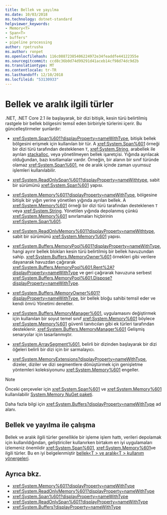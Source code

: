 ```yaml
---
title: Bellek ve yayılma
ms.date: 10/03/2018
ms.technology: dotnet-standard
helpviewer_keywords:
- Memory<T>
- Span<T>
- buffers"
- pipeline processing
author: rpetrusha
ms.author: ronpet
ms.openlocfilehash: 116c08872385406224972e34feaddfe44122355e
ms.sourcegitcommit: ccd8c36b0d74d99291d41aceb14cf98d74dc9d2b
ms.translationtype: MT
ms.contentlocale: tr-TR
ms.lasthandoff: 12/10/2018
ms.locfileid: "53130933"
---
```

# <a name="memory--and-span-related-types"></a>Bellek ve aralık ilgili türler

.NET, .NET Core 2.1 ile başlayarak, bir dizi bitişik, kesin türü belirtilmiş rastgele bir bellek bölgesini temsil eden birbiriyle türlerini içerir. Bu güncelleştirmeler şunlardır:

- <xref:System.Span%601?displayProperty=nameWithType>, bitişik bellek bölgesini erişmek için kullanılan bir tür. A <xref:System.Span%601> örneği bir dizi türü tarafından desteklenen `T`, <xref:System.String>, arabellek ile ayrılan [stackalloc](~/docs/csharp/language-reference/keywords/stackalloc.md), veya yönetilmeyen bellek işaretçisi. Yığında ayrılacak olduğundan, bazı kısıtlamalar vardır. Örneğin, bir alanın bir sınıf türünde olamaz <xref:System.Span%601>, ne de aralık içinde zaman uyumsuz işlemleri kullanılabilir.

- <xref:System.ReadOnlySpan%601?displayProperty=nameWithtype>, sabit bir sürümünü <xref:System.Span%601> yapısı.

- <xref:System.Memory%601?displayProperty=nameWithType>, bölgesine bitişik bir yığın yerine yönetilen yığında ayrılan bellek. A <xref:System.Memory%601> örneği bir dizi türü tarafından desteklenen `T` veya <xref:System.String>. Yönetilen yığında depolanmış çünkü <xref:System.Memory%601> sınırlamaları hiçbirinin <xref:System.Span%601>.

- <xref:System.ReadOnlyMemory%601?displayProperty=nameWithtype>, sabit bir sürümünü <xref:System.Memory%601> yapısı.

- <xref:System.Buffers.MemoryPool%601?displayProperty=nameWithType>, hangi ayırır bellek blokları kesin türü belirtilmiş bir bellek havuzundan sahip. <xref:System.Buffers.IMemoryOwner%601> örnekleri gibi verilere dayanarak havuzdan çağırarak <xref:System.Buffers.MemoryPool%601.Rent%2A?displayProperty=nameWithType> ve geri çağırarak havuzuna serbest <xref:System.Buffers.MemoryPool%601.Dispose?displayProperty=nameWithType>.

- <xref:System.Buffers.IMemoryOwner%601?displayProperty=nameWithType>, bir bellek bloğu sahibi temsil eder ve kendi ömrü Yönetimi denetler. 

- <xref:System.Buffers.MemoryManager%601>, uygulamasını değiştirmek için kullanılan bir soyut temel sınıf <xref:System.Memory%601> böylece <xref:System.Memory%601> güvenli tanıtıcıları gibi ek türleri tarafından desteklenir. <xref:System.Buffers.MemoryManager%601> Gelişmiş senaryolar için tasarlanmıştır.

- <xref:System.ArraySegment%601>, belirli bir dizinden başlayarak bir dizi öğeleri belirli bir dizi için bir sarmalayıcı.

- <xref:System.MemoryExtensions?displayProperty=nameWithType>, dizeler, diziler ve dizi segmentlere dönüştürmek için genişletme yöntemleri koleksiyonunu <xref:System.Memory%601> engeller.

> [!NOTE]
> Önceki çerçeveler için <xref:System.Span%601> ve <xref:System.Memory%601> kullanılabilir [System.Memory NuGet paketi](https://www.nuget.org/packages/System.Memory/).

Daha fazla bilgi için <xref:System.Buffers?displayProperty=nameWithType> ad alanı.

## <a name="working-with-memory-and-span"></a>Bellek ve yayılma ile çalışma

Bellek ve aralık ilgili türler genellikle bir işleme işlem hattı, verileri depolamak için kullanıldığından, geliştiriciler kullanırken birtakım en iyi uygulamaları izlemeniz önemlidir <xref:System.Span%601>, <xref:System.Memory%601>ve ilgili türler. Bu en iyi belgelenmiştir [bellek\<T > ve aralık\<T > kullanım yönergeleri](memory-t-usage-guidelines.md).

## <a name="see-also"></a>Ayrıca bkz.

- <xref:System.Memory%601?displayProperty=nameWithType>
- <xref:System.ReadOnlyMemory%601?displayProperty=nameWithType>
- <xref:System.Span%601?displayProperty=nameWithType>
- <xref:System.ReadOnlySpan%601?displayProperty=nameWithType>
- <xref:System.Buffers?displayProperty=nameWithType>
